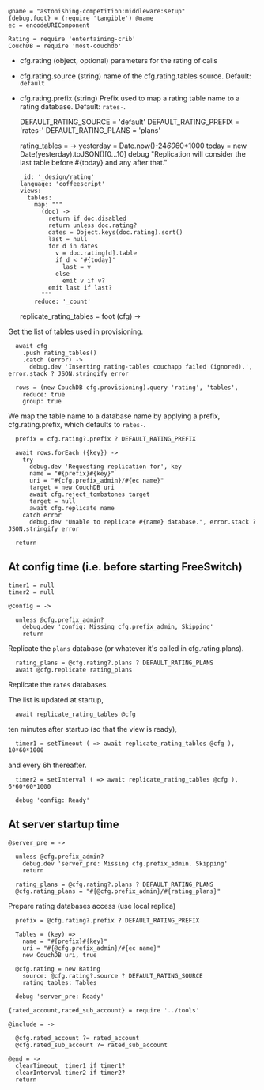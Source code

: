     @name = "astonishing-competition:middleware:setup"
    {debug,foot} = (require 'tangible') @name
    ec = encodeURIComponent

    Rating = require 'entertaining-crib'
    CouchDB = require 'most-couchdb'

* cfg.rating (object, optional) parameters for the rating of calls
* cfg.rating.source (string) name of the cfg.rating.tables source. Default: `default`
* cfg.rating.prefix (string) Prefix used to map a rating table name to a rating database. Default: `rates-`.

    DEFAULT_RATING_SOURCE = 'default'
    DEFAULT_RATING_PREFIX = 'rates-'
    DEFAULT_RATING_PLANS  = 'plans'

    rating_tables = ->
      yesterday = Date.now()-24*60*60*1000
      today = new Date(yesterday).toJSON()[0...10]
      debug "Replication will consider the last table before #{today} and any after that."

      _id: '_design/rating'
      language: 'coffeescript'
      views:
        tables:
          map: """
            (doc) ->
              return if doc.disabled
              return unless doc.rating?
              dates = Object.keys(doc.rating).sort()
              last = null
              for d in dates
                v = doc.rating[d].table
                if d < '#{today}'
                  last = v
                else
                  emit v if v?
              emit last if last?
            """
          reduce: '_count'

    replicate_rating_tables = foot (cfg) ->

Get the list of tables used in provisioning.

      await cfg
        .push rating_tables()
        .catch (error) ->
          debug.dev 'Inserting rating-tables couchapp failed (ignored).', error.stack ? JSON.stringify error

      rows = (new CouchDB cfg.provisioning).query 'rating', 'tables',
        reduce: true
        group: true

We map the table name to a database name by applying a prefix, cfg.rating.prefix, which defaults to `rates-`.

      prefix = cfg.rating?.prefix ? DEFAULT_RATING_PREFIX

      await rows.forEach ({key}) ->
        try
          debug.dev 'Requesting replication for', key
          name = "#{prefix}#{key}"
          uri = "#{cfg.prefix_admin}/#{ec name}"
          target = new CouchDB uri
          await cfg.reject_tombstones target
          target = null
          await cfg.replicate name
        catch error
          debug.dev "Unable to replicate #{name} database.", error.stack ? JSON.stringify error

      return

At config time (i.e. before starting FreeSwitch)
-------

    timer1 = null
    timer2 = null

    @config = ->

      unless @cfg.prefix_admin?
        debug.dev 'config: Missing cfg.prefix_admin, Skipping'
        return

Replicate the `plans` database (or whatever it's called in cfg.rating.plans).

      rating_plans = @cfg.rating?.plans ? DEFAULT_RATING_PLANS
      await @cfg.replicate rating_plans

Replicate the `rates` databases.

The list is updated at startup,

      await replicate_rating_tables @cfg

ten minutes after startup (so that the view is ready),

      timer1 = setTimeout ( => await replicate_rating_tables @cfg ), 10*60*1000

and every 6h thereafter.

      timer2 = setInterval ( => await replicate_rating_tables @cfg ), 6*60*60*1000

      debug 'config: Ready'

At server startup time
----------------------

    @server_pre = ->

      unless @cfg.prefix_admin?
        debug.dev 'server_pre: Missing cfg.prefix_admin. Skipping'
        return

      rating_plans = @cfg.rating?.plans ? DEFAULT_RATING_PLANS
      @cfg.rating_plans = "#{@cfg.prefix_admin}/#{rating_plans}"

Prepare rating databases access (use local replica)

      prefix = @cfg.rating?.prefix ? DEFAULT_RATING_PREFIX

      Tables = (key) =>
        name = "#{prefix}#{key}"
        uri = "#{@cfg.prefix_admin}/#{ec name}"
        new CouchDB uri, true

      @cfg.rating = new Rating
        source: @cfg.rating?.source ? DEFAULT_RATING_SOURCE
        rating_tables: Tables

      debug 'server_pre: Ready'

    {rated_account,rated_sub_account} = require '../tools'

    @include = ->

      @cfg.rated_account ?= rated_account
      @cfg.rated_sub_account ?= rated_sub_account

    @end = ->
      clearTimeout  timer1 if timer1?
      clearInterval timer2 if timer2?
      return
